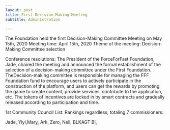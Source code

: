 ```yaml
---
layout: post
title: First Decision-Making Meeting
subtitle: Administration

---
```




The Foundation held the first  Decision-Making Committee Meeting on May 15th, 2020
Meeting time: April 15th, 2020
Theme of the meeting: Decision-Making Committee selection

Conference resolutions: 
The President of the ForceForFast Foundation, Jade, chaired the meeting and announced the formal establishment of  the selection of a decision-making committee under the First Foundation. 
TheDecision-making committee is responsible for managing the FFF Foundation fund to encourage users to actively participate in the construction of the platform, and users can get the rewards by promoting the game to create content, provide services, contribute to the application, etc. The tokens of  incentives are locked in by smart contracts and gradually released according to participation and time. 

1st Community Council List: Rankings regardless, totaling 7 commissioners:

 Jade, Yiyi,Mary, Ark, Zero, Neil, BLKAGT BI, 